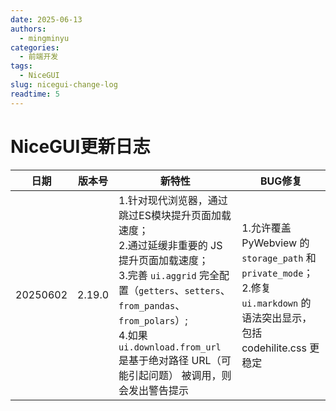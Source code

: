 ```yaml
---
date: 2025-06-13
authors:
  - mingminyu
categories:
  - 前端开发
tags:
  - NiceGUI
slug: nicegui-change-log
readtime: 5
---
```


# NiceGUI更新日志

| 日期 | 版本号 | 新特性 | BUG修复 | 
| --- | --- | --- | --- |
| 20250602 | 2.19.0 | 1.针对现代浏览器，通过跳过ES模块提升页面加载速度； <br> 2.通过延缓非重要的 JS 提升页面加载速度；<br>3.完善 `ui.aggrid` 完全配置（`getters`、`setters`、`from_pandas`、`from_polars`）;<br>4.如果 `ui.download.from_url` 是基于绝对路径 URL（可能引起问题） 被调用，则会发出警告提示 | 1.允许覆盖 PyWebview 的 `storage_path` 和 `private_mode`；<br>2.修复 `ui.markdown` 的语法突出显示，包括 codehilite.css 更稳定 |
